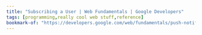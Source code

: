 ```yaml
---
title: "Subscribing a User | Web Fundamentals | Google Developers"
tags: [programming,really cool web stuff,reference]
bookmark-of: "https://developers.google.com/web/fundamentals/push-notifications/subscribing-a-user"
---
```

